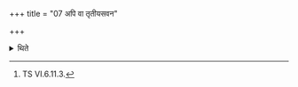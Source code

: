 +++
title = "07 अपि वा तृतीयसवन"

+++

<details><summary>थिते</summary>

7. Or rather (he a fills it) only in the third pressing from the Āgrayaṇa (-scoop), in the case of a (sacrificer) desirous of cattle.[^1]  

[^1]: TS VI.6.11.3. 
</details>
